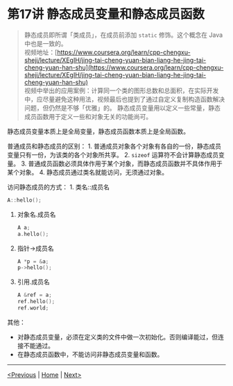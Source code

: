# 第17讲 静态成员变量和静态成员函数

> 静态成员即所谓「类成员」，在成员前添加 `static` 修饰。这个概念在 Java 中也是一致的。  
> 视频地址：[https://www.coursera.org/learn/cpp-chengxu-sheji/lecture/XEgIH/jing-tai-cheng-yuan-bian-liang-he-jing-tai-cheng-yuan-han-shu](https://www.coursera.org/learn/cpp-chengxu-sheji/lecture/XEgIH/jing-tai-cheng-yuan-bian-liang-he-jing-tai-cheng-yuan-han-shu)  
> 视频中举出的应用案例：计算同一个类的图形总数和总面积，在实际开发中，应尽量避免这种用法，视频最后也提到了通过自定义复制构造函数解决问题，但仍然是不够「优雅」的。 静态成员变量用以定义一些常量，静态成员函数用于定义一些和对象无关的功能尚可。

静态成员变量本质上是全局变量，静态成员函数本质上是全局函数。

普通成员和静态成员的区别： 1. 普通成员对象各个对象有各自的一份，静态成员变量只有一份，为该类的各个对象所共享。 2. `sizeof` 运算符不会计算静态成员变量。 3. 普通成员函数必须具体作用于某个对象，而静态成员函数并不具体作用于某个对象。 4. 静态成员通过类名就能访问，无须通过对象。

访问静态成员的方式： 1. 类名::成员名

```cpp
A::hello();
```

1. 对象名.成员名

   ```cpp
   A a;
   a.hello();
   ```

2. 指针-&gt;成员名

   ```cpp
   A *p = &a;
   p->hello();
   ```

3. 引用.成员名

   ```cpp
   A &ref = a;
   ref.hello();
   ref.world;
   ```

其他：

* 对静态成员变量，必须在定义类的文件中做一次初始化。否则编译能过，但连接不能通过。
* 在静态成员函数中，不能访问非静态成员变量和函数。

---

[\<Previous](ch-16-deconstructor.md) \| [Home](SUMMARY.md) \| [Next\>](ch-18-member-object-and-enclosed-class.md)